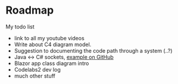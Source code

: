 ﻿# Roadmap
My todo list

* link to all my youtube videos
* Write about C4 diagram model.
* Suggestion to documenting the code path through a system (..?)
* Java <-> C# sockets, [example on GitHub](https://github.com/TroelsMortensen/SEP3SocketExample)
* Blazor app class diagram intro
* Codelabs2 dev log
* much other stuff
